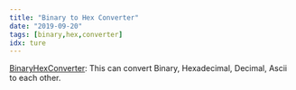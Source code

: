 ```yaml
---
title: "Binary to Hex Converter"
date: "2019-09-20"
tags: [binary,hex,converter]
idx: ture
---
```


[BinaryHexConverter](https://binaryhexconverter.com): This can convert Binary, Hexadecimal, Decimal, Ascii to each other.




